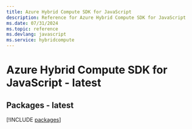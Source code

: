 ```yaml
---
title: Azure Hybrid Compute SDK for JavaScript
description: Reference for Azure Hybrid Compute SDK for JavaScript
ms.date: 07/31/2024
ms.topic: reference
ms.devlang: javascript
ms.service: hybridcompute
---
```

# Azure Hybrid Compute SDK for JavaScript - latest
## Packages - latest
[!INCLUDE [packages](hybrid-compute-index.md)]